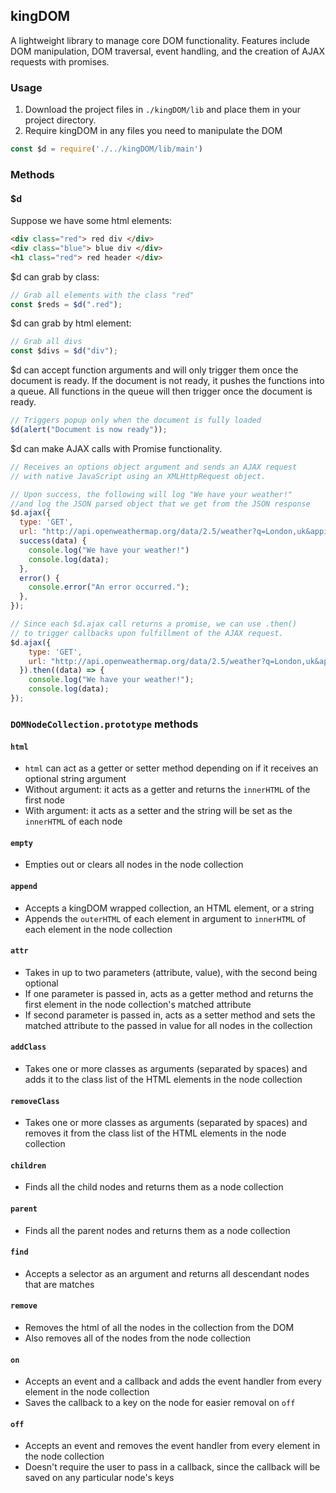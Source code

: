 ## kingDOM

A lightweight library to manage core DOM functionality.  Features include DOM manipulation, DOM traversal, event handling, and the creation of AJAX requests with promises.

### Usage

1. Download the project files in `./kingDOM/lib` and place them in your project directory.
2. Require kingDOM in any files you need to manipulate the DOM
``` javascript
const $d = require('./../kingDOM/lib/main')
```

### Methods

#### $d

Suppose we have some html elements:
``` html
<div class="red"> red div </div>
<div class="blue"> blue div </div>
<h1 class="red"> red header </div>
```
$d can grab by class:
``` javascript
// Grab all elements with the class "red"
const $reds = $d(".red");
```
$d can grab by html element:
``` javascript
// Grab all divs
const $divs = $d("div");
```
$d can accept function arguments and will only trigger them once the document is ready. If the document is not ready, it pushes the functions into a queue.  All functions in the queue will then trigger once the document is ready.
``` javascript
// Triggers popup only when the document is fully loaded
$d(alert("Document is now ready"));
```
$d can make AJAX calls with Promise functionality.
``` javascript
// Receives an options object argument and sends an AJAX request
// with native JavaScript using an XMLHttpRequest object.

// Upon success, the following will log "We have your weather!"
//and log the JSON parsed object that we get from the JSON response
$d.ajax({
  type: 'GET',
  url: "http://api.openweathermap.org/data/2.5/weather?q=London,uk&appid=bcb83c4b54aee8418983c2aff3073b3b",
  success(data) {
    console.log("We have your weather!")
    console.log(data);
  },
  error() {
    console.error("An error occurred.");
  },
});

// Since each $d.ajax call returns a promise, we can use .then()
// to trigger callbacks upon fulfillment of the AJAX request.
$d.ajax({
    type: 'GET',
    url: "http://api.openweathermap.org/data/2.5/weather?q=London,uk&appid=bcb83c4b54aee8418983c2aff3073b3b",
  }).then((data) => {
    console.log("We have your weather!");
    console.log(data);
});

```


### `DOMNodeCollection.prototype` methods

#### `html`
* `html` can act as a getter or setter method depending on if it receives an optional string argument
* Without argument: it acts as a getter and returns the `innerHTML` of the first node
* With argument: it acts as a setter and the string will be set as the `innerHTML` of each node

#### `empty`
* Empties out or clears all nodes in the node collection

#### `append`
* Accepts a kingDOM wrapped collection, an HTML element, or a string
* Appends the `outerHTML` of each element in argument to `innerHTML` of each element in the node collection

#### `attr`
* Takes in up to two parameters (attribute, value), with the second being optional
* If one parameter is passed in, acts as a getter method and returns the first element in the node collection's matched attribute
* If second parameter is passed in, acts as a setter method and sets the matched attribute to the passed in value for all nodes in the collection

#### `addClass`
* Takes one or more classes as arguments (separated by spaces) and adds it to the class list of the HTML elements in the node collection

#### `removeClass`
* Takes one or more classes as arguments (separated by spaces) and removes it from the class list of the HTML elements in the node collection

#### `children`
* Finds all the child nodes and returns them as a node collection

#### `parent`
* Finds all the parent nodes and returns them as a node collection

#### `find`
* Accepts a selector as an argument and returns all descendant nodes that are matches

#### `remove`
* Removes the html of all the nodes in the collection from the DOM
* Also removes all of the nodes from the node collection

#### `on`
* Accepts an event and a callback and adds the event handler from every element in the node collection
* Saves the callback to a key on the node for easier removal on `off`

#### `off`
* Accepts an event and removes the event handler from every element in the node collection
* Doesn't require the user to pass in a callback, since the callback will be saved on any particular node's keys
